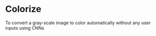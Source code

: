 # Colorize

To convert a gray-scale image to color automatically without any user inputs using CNNs
